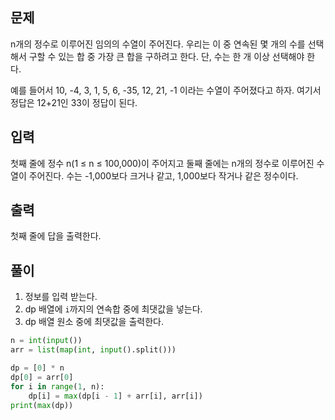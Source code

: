 ## 문제
n개의 정수로 이루어진 임의의 수열이 주어진다. 우리는 이 중 연속된 몇 개의 수를 선택해서 구할 수 있는 합 중 가장 큰 합을 구하려고 한다. 단, 수는 한 개 이상 선택해야 한다.

예를 들어서 10, -4, 3, 1, 5, 6, -35, 12, 21, -1 이라는 수열이 주어졌다고 하자. 여기서 정답은 12+21인 33이 정답이 된다.

## 입력
첫째 줄에 정수 n(1 ≤ n ≤ 100,000)이 주어지고 둘째 줄에는 n개의 정수로 이루어진 수열이 주어진다. 수는 -1,000보다 크거나 같고, 1,000보다 작거나 같은 정수이다.

## 출력
첫째 줄에 답을 출력한다.

## 풀이
1. 정보를 입력 받는다.
2. dp 배열에 `i`까지의 연속합 중에 최댓값을 넣는다.
3. dp 배열 원소 중에 최댓값을 출력한다.

```python
n = int(input())
arr = list(map(int, input().split()))

dp = [0] * n
dp[0] = arr[0]
for i in range(1, n):
    dp[i] = max(dp[i - 1] + arr[i], arr[i])
print(max(dp))
```
